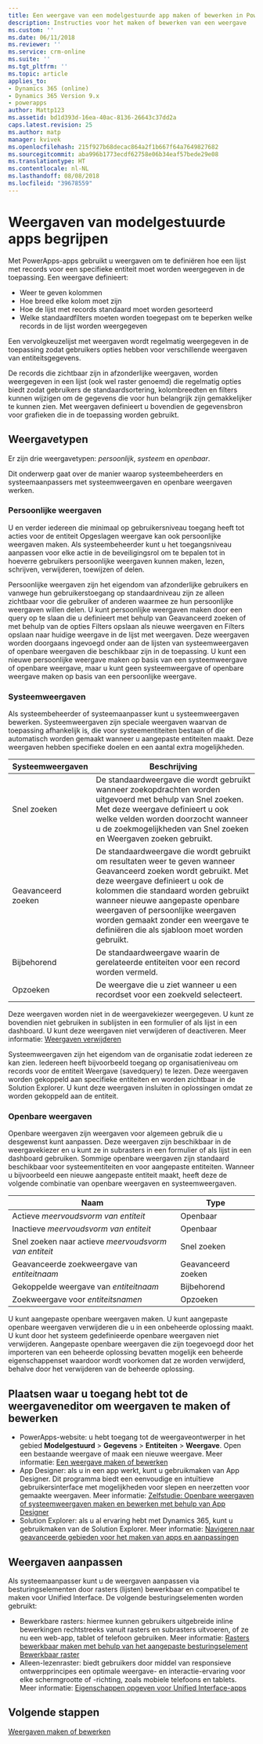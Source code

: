 ```yaml
---
title: Een weergave van een modelgestuurde app maken of bewerken in PowerApps | MicrosoftDocs
description: Instructies voor het maken of bewerken van een weergave
ms.custom: ''
ms.date: 06/11/2018
ms.reviewer: ''
ms.service: crm-online
ms.suite: ''
ms.tgt_pltfrm: ''
ms.topic: article
applies_to:
- Dynamics 365 (online)
- Dynamics 365 Version 9.x
- powerapps
author: Mattp123
ms.assetid: bd1d393d-16ea-40ac-8136-26643c37dd2a
caps.latest.revision: 25
ms.author: matp
manager: kvivek
ms.openlocfilehash: 215f927b68decac864a2f1b667f64a7649827682
ms.sourcegitcommit: aba996b1773ecdf62758e06b34eaf57bede29e08
ms.translationtype: HT
ms.contentlocale: nl-NL
ms.lasthandoff: 08/08/2018
ms.locfileid: "39678559"
---
```

# <a name="understand-model-driven-app-views"></a>Weergaven van modelgestuurde apps begrijpen

<a name="BKMK_CreatingAndEditingViews"></a>   

Met PowerApps-apps gebruikt u weergaven om te definiëren hoe een lijst met records voor een specifieke entiteit moet worden weergegeven in de toepassing. Een weergave definieert:

- Weer te geven kolommen
- Hoe breed elke kolom moet zijn
- Hoe de lijst met records standaard moet worden gesorteerd
- Welke standaardfilters moeten worden toegepast om te beperken welke records in de lijst worden weergegeven

Een vervolgkeuzelijst met weergaven wordt regelmatig weergegeven in de toepassing zodat gebruikers opties hebben voor verschillende weergaven van entiteitsgegevens.

De records die zichtbaar zijn in afzonderlijke weergaven, worden weergegeven in een lijst (ook wel raster genoemd) die regelmatig opties biedt zodat gebruikers de standaardsortering, kolombreedten en filters kunnen wijzigen om de gegevens die voor hun belangrijk zijn gemakkelijker te kunnen zien. Met weergaven definieert u bovendien de gegevensbron voor grafieken die in de toepassing worden gebruikt.  
  
## <a name="types-of-views"></a>Weergavetypen  
  
Er zijn drie weergavetypen: *persoonlijk*, *systeem* en *openbaar*.

Dit onderwerp gaat over de manier waarop systeembeheerders en systeemaanpassers met systeemweergaven en openbare weergaven werken. 
  
### <a name="personal-views"></a>Persoonlijke weergaven  
  
 U en verder iedereen die minimaal op gebruikersniveau toegang heeft tot acties voor de entiteit Opgeslagen weergave kan ook persoonlijke weergaven maken. Als systeembeheerder kunt u het toegangsniveau aanpassen voor elke actie in de beveiligingsrol om te bepalen tot in hoeverre gebruikers persoonlijke weergaven kunnen maken, lezen, schrijven, verwijderen, toewijzen of delen.

Persoonlijke weergaven zijn het eigendom van afzonderlijke gebruikers en vanwege hun gebruikerstoegang op standaardniveau zijn ze alleen zichtbaar voor die gebruiker of anderen waarmee ze hun persoonlijke weergaven willen delen. U kunt persoonlijke weergaven maken door een query op te slaan die u definieert met behulp van Geavanceerd zoeken of met behulp van de opties Filters opslaan als nieuwe weergaven en Filters opslaan naar huidige weergave in de lijst met weergaven. Deze weergaven worden doorgaans ingevoegd onder aan de lijsten van systeemweergaven of openbare weergaven die beschikbaar zijn in de toepassing. U kunt een nieuwe persoonlijke weergave maken op basis van een systeemweergave of openbare weergave, maar u kunt geen systeemweergave of openbare weergave maken op basis van een persoonlijke weergave.
  
### <a name="system-views"></a>Systeemweergaven
Als systeembeheerder of systeemaanpasser kunt u systeemweergaven bewerken. Systeemweergaven zijn speciale weergaven waarvan de toepassing afhankelijk is, die voor systeementiteiten bestaan of die automatisch worden gemaakt wanneer u aangepaste entiteiten maakt. Deze weergaven hebben specifieke doelen en een aantal extra mogelijkheden. 


|Systeemweergaven  |Beschrijving  |
|---------|---------|
|Snel zoeken     | De standaardweergave die wordt gebruikt wanneer zoekopdrachten worden uitgevoerd met behulp van Snel zoeken. Met deze weergave definieert u ook welke velden worden doorzocht wanneer u de zoekmogelijkheden van Snel zoeken en Weergaven zoeken gebruikt.        |
|Geavanceerd zoeken     |  De standaardweergave die wordt gebruikt om resultaten weer te geven wanneer Geavanceerd zoeken wordt gebruikt. Met deze weergave definieert u ook de kolommen die standaard worden gebruikt wanneer nieuwe aangepaste openbare weergaven of persoonlijke weergaven worden gemaakt zonder een weergave te definiëren die als sjabloon moet worden gebruikt.       |
|Bijbehorend     |  De standaardweergave waarin de gerelateerde entiteiten voor een record worden vermeld.       |
|Opzoeken     | De weergave die u ziet wanneer u een recordset voor een zoekveld selecteert.        |

Deze weergaven worden niet in de weergavekiezer weergegeven. U kunt ze bovendien niet gebruiken in sublijsten in een formulier of als lijst in een dashboard. U kunt deze weergaven niet verwijderen of deactiveren. Meer informatie: [Weergaven verwijderen](remove-views.md)

Systeemweergaven zijn het eigendom van de organisatie zodat iedereen ze kan zien. Iedereen heeft bijvoorbeeld toegang op organisatieniveau om records voor de entiteit Weergave (savedquery) te lezen. Deze weergaven worden gekoppeld aan specifieke entiteiten en worden zichtbaar in de Solution Explorer. U kunt deze weergaven insluiten in oplossingen omdat ze worden gekoppeld aan de entiteit.

### <a name="public-views"></a>Openbare weergaven

Openbare weergaven zijn weergaven voor algemeen gebruik die u desgewenst kunt aanpassen. Deze weergaven zijn beschikbaar in de weergavekiezer en u kunt ze in subrasters in een formulier of als lijst in een dashboard gebruiken. Sommige openbare weergaven zijn standaard beschikbaar voor systeementiteiten en voor aangepaste entiteiten. Wanneer u bijvoorbeeld een nieuwe aangepaste entiteit maakt, heeft deze de volgende combinatie van openbare weergaven en systeemweergaven.


|Naam  |Type  |
|---------|---------|
|Actieve *meervoudsvorm van entiteit*     |  Openbaar       |
|Inactieve *meervoudsvorm van entiteit*    |  Openbaar       |
|Snel zoeken naar actieve *meervoudsvorm van entiteit*     | Snel zoeken        |
|Geavanceerde zoekweergave van *entiteitnaam*     | Geavanceerd zoeken        |
|Gekoppelde weergave van *entiteitnaam*     |  Bijbehorend       |
|Zoekweergave voor *entiteitsnamen*     | Opzoeken        |

U kunt aangepaste openbare weergaven maken. U kunt aangepaste openbare weergaven verwijderen die u in een onbeheerde oplossing maakt. U kunt door het systeem gedefinieerde openbare weergaven niet verwijderen. Aangepaste openbare weergaven die zijn toegevoegd door het importeren van een beheerde oplossing bevatten mogelijk een beheerde eigenschappenset waardoor wordt voorkomen dat ze worden verwijderd, behalve door het verwijderen van de beheerde oplossing.

## <a name="places-where-you-can-access-the-view-editor-to-create-or-edit-views"></a>Plaatsen waar u toegang hebt tot de weergaveneditor om weergaven te maken of bewerken

- PowerApps-website: u hebt toegang tot de weergaveontwerper in het gebied **Modelgestuurd** > **Gegevens** > **Entiteiten** > **Weergave**. Open een bestaande weergave of maak een nieuwe weergave. Meer informatie: [Een weergave maken of bewerken](create-and-edit-views.md)
- App Designer: als u in een app werkt, kunt u gebruikmaken van App Designer. Dit programma biedt een eenvoudige en intuïtieve gebruikersinterface met mogelijkheden voor slepen en neerzetten voor gemaakte weergaven. Meer informatie: [Zelfstudie: Openbare weergaven of systeemweergaven maken en bewerken met behulp van App Designer](create-edit-views-app-designer.md)
- Solution Explorer: als u al ervaring hebt met Dynamics 365, kunt u gebruikmaken van de Solution Explorer. Meer informatie: [Navigeren naar geavanceerde gebieden voor het maken van apps en aanpassingen](advanced-navigation.md#solution-explorer)
 
## <a name="customize-views"></a>Weergaven aanpassen

Als systeemaanpasser kunt u de weergaven aanpassen via besturingselementen door rasters (lijsten) bewerkbaar en compatibel te maken voor Unified Interface. De volgende besturingselementen worden gebruikt:

- Bewerkbare rasters: hiermee kunnen gebruikers uitgebreide inline bewerkingen rechtstreeks vanuit rasters en subrasters uitvoeren, of ze nu een web-app, tablet of telefoon gebruiken. Meer informatie: [Rasters bewerkbaar maken met behulp van het aangepaste besturingselement Bewerkbaar raster](make-grids-lists-editable-custom-control.md)
- Alleen-lezenraster: biedt gebruikers door middel van responsieve ontwerpprincipes een optimale weergave- en interactie-ervaring voor elke schermgrootte of -richting, zoals mobiele telefoons en tablets. Meer informatie: [Eigenschappen opgeven voor Unified Interface-apps](specify-properties-for-unified-interface-apps.md)

## <a name="next-steps"></a>Volgende stappen

[Weergaven maken of bewerken](create-and-edit-views.md)
